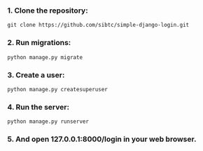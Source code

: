 ### 1. Clone the repository:

    git clone https://github.com/sibtc/simple-django-login.git

### 2. Run migrations:

    python manage.py migrate

### 3. Create a user:

    python manage.py createsuperuser

### 4. Run the server:

    python manage.py runserver

### 5. And open 127.0.0.1:8000/login in your web browser.

[blog]: http://simpleisbetterthancomplex.com
[blog-post]: http://simpleisbetterthancomplex.com/tutorial/2016/06/27/how-to-use-djangos-built-in-login-system.html

